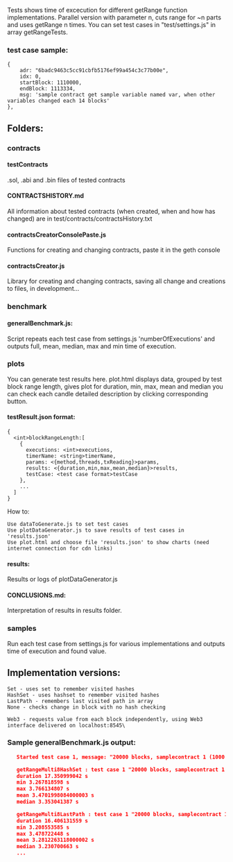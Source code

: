 Tests shows time of excecution for different getRange function implementations.
Parallel version with parameter n, cuts range for ~n parts and uses getRange n times.
You can set test cases in "test/settings.js" in array getRangeTests.

### test case sample:

    {
        adr: "6badc9463c5cc91cbfb5176ef99a454c3c77b00e",
        idx: 0,
        startBlock: 1110000,
        endBlock: 1113334,
        msg: 'sample contract get sample variable named var, when other variables changed each 14 blocks'
    },


## Folders:
### contracts
#### testContracts
.sol, .abi and .bin files of tested contracts
#### CONTRACTSHISTORY.md
All information about tested contracts (when created, when and how has changed) are in test/contracts/contractsHistory.txt
#### contractsCreatorConsolePaste.js
Functions for creating and changing contracts, paste it in the geth console
#### contractsCreator.js
Library for creating and changing contracts, saving all change and creations to files, in development...
### benchmark
#### generalBenchmark.js:
Script repeats each test case from settings.js 'numberOfExecutions'
and outputs full, mean, median, max and min time of execution.

### plots
You can generate test results here.
plot.html displays data, grouped by test block range length,
gives plot for duration, min, max, mean and median
you can check each candle detailed description by clicking corresponding button.
#### testResult.json format:

    {
      <int>blockRangeLength:[
        {
          executions: <int>executions,
          timerName: <string>timerName,
          params: <{method,threads,txReading}>params,
          results: <{duration,min,max,mean,median}>results,
          testCase: <test case format>testCase
        },
        ...
      ]
    }

How to:

    Use dataToGenerate.js to set test cases
    Use plotDataGenerator.js to save results of test cases in 'results.json'
    Use plot.html and choose file 'results.json' to show charts (need internet connection for cdn links)

#### results:
Results or logs of plotDataGenerator.js
#### CONCLUSIONS.md:
Interpretation of results in results folder.

### samples
Run each test case from settings.js for various implementations and outputs time of execution and found value.


## Implementation versions:

    Set - uses set to remember visited hashes
    HashSet - uses hashset to remember visited hashes
    LastPath - remembers last visited path in array
    None - checks change in block with no hash checking

    Web3 - requests value from each block independently, using Web3 interface delivered on localhost:8545\

### Sample generalBenchmark.js output:

```json
   Started test case 1, message: "20000 blocks, samplecontract 1 (1000 changes to 10000 blocks) at index 0"

   getRangeMulti8HashSet : test case 1 "20000 blocks, samplecontract 1 (1000 changes to 10000 blocks) at index 0", (iterations 5 searched in 20000 blocks):
   duration 17.350999042 s
   min 3.267818598 s
   max 3.766134807 s
   mean 3.4701998084000003 s
   median 3.353041387 s

   getRangeMulti8LastPath : test case 1 "20000 blocks, samplecontract 1 (1000 changes to 10000 blocks) at index 0", (iterations 5 searched in 20000 blocks):
   duration 16.406131559 s
   min 3.208553585 s
   max 3.478722448 s
   mean 3.2812263118000002 s
   median 3.230700663 s
   ...
```
